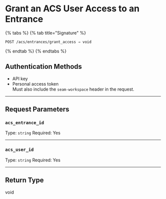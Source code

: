 # Grant an ACS User Access to an Entrance

{% tabs %}
{% tab title="Signature" %}
```
POST /acs/entrances/grant_access ⇒ void
```
{% endtab %}
{% endtabs %}



## Authentication Methods

- API key
- Personal access token
  <br>Must also include the `seam-workspace` header in the request.

---

## Request Parameters

### `acs_entrance_id`

Type: `string`
Required: Yes



---

### `acs_user_id`

Type: `string`
Required: Yes



---


## Return Type

void
